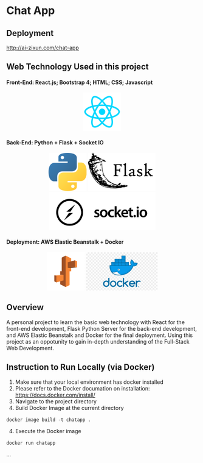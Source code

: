 # Chat App

## Deployment
http://ai-zixun.com/chat-app

## Web Technology Used in this project 

#### Front-End: React.js; Bootstrap 4; HTML; CSS; Javascript 
<p align="center">
  <img src="readme_img/icon-react.png" height="100" title="react">
</p>

#### Back-End: Python + Flask + Socket IO
<p align="center">
  <img src="readme_img/icon-python.png" height="100" title="python">
  <img src="readme_img/icon-flask.png" height="100" title="flask">
  <img src="readme_img/icon-socket-io.png" height="100" title="flask">
</p>

#### Deployment: AWS Elastic Beanstalk + Docker 
<p align="center">
  <img src="readme_img/icon-eb.png" height="100" title="eb">
  <img src="readme_img/icon-docker.png" height="100" title="docker">
</p>


## Overview 
A personal project to learn the basic web technology with React for the front-end development, Flask Python Server for the back-end development, and AWS Elastic Beanstalk and Docker for the final deployment. Using this project as an oppotunity to gain in-depth understanding of the Full-Stack Web Development.


## Instruction to Run Locally (via Docker)

1. Make sure that your local environment has docker installed 
 1. Please refer to the Docker documation on installation: https://docs.docker.com/install/ 
2. Navigate to the project directory 
3. Build Docker Image at the current directory 
```
docker image build -t chatapp .
```
4. Execute the Docker image 
```
docker run chatapp
```
...



